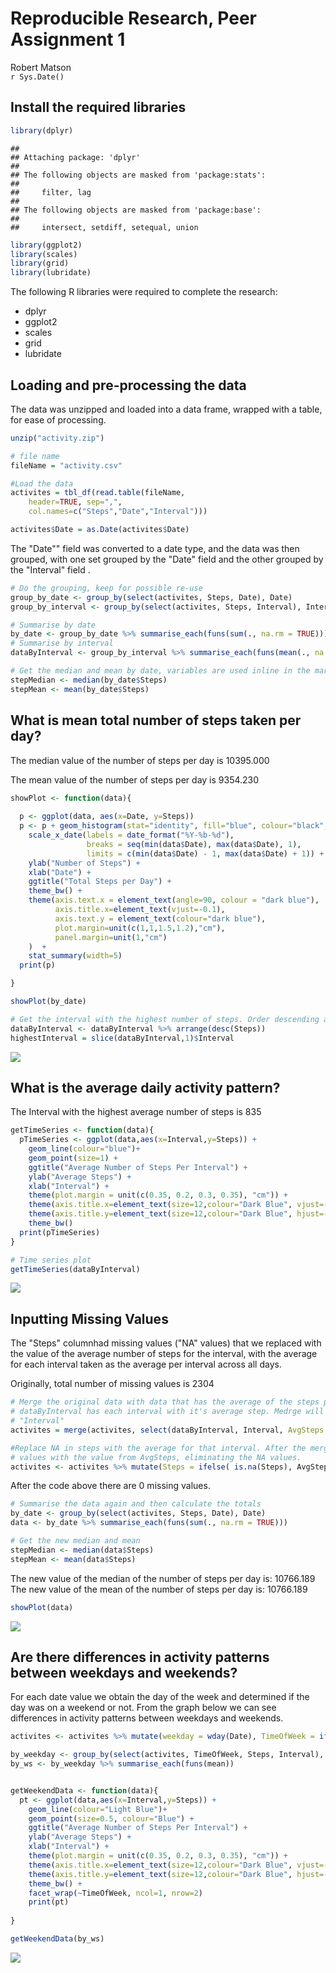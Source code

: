 # Reproducible Research, Peer Assignment 1
Robert Matson  
`r Sys.Date()`  
## Install the required libraries


```r
library(dplyr)
```

```
## 
## Attaching package: 'dplyr'
## 
## The following objects are masked from 'package:stats':
## 
##     filter, lag
## 
## The following objects are masked from 'package:base':
## 
##     intersect, setdiff, setequal, union
```

```r
library(ggplot2)
library(scales)
library(grid)
library(lubridate)
```
The following R libraries were required to complete the research:  
* dplyr  
* ggplot2  
* scales  
* grid  
* lubridate  

## Loading and pre-processing the data

The data was unzipped and loaded into a data frame, wrapped with a table, for ease of processing.

```r
unzip("activity.zip")

# file name
fileName = "activity.csv"

#Load the data
activites = tbl_df(read.table(fileName, 
    header=TRUE, sep=",", 
    col.names=c("Steps","Date","Interval")))

activites$Date = as.Date(activites$Date)
```

The "Date"" field was converted to a date type, and the data was then grouped, with one set grouped by the "Date" field and the other grouped by the "Interval" field .

```r
# Do the grouping, keep for possible re-use
group_by_date <- group_by(select(activites, Steps, Date), Date)
group_by_interval <- group_by(select(activites, Steps, Interval), Interval)

# Summarise by date
by_date <- group_by_date %>% summarise_each(funs(sum(., na.rm = TRUE)))
# Summarise by interval
dataByInterval <- group_by_interval %>% summarise_each(funs(mean(., na.rm = TRUE))) 

# Get the median and mean by date, variables are used inline in the markdown to output the values
stepMedian <- median(by_date$Steps)
stepMean <- mean(by_date$Steps)
```

## What is mean total number of steps taken per day?

The median value of the number of steps per day is 10395.000

The mean value of the number of steps per day is 9354.230


```r
showPlot <- function(data){
  
  p <- ggplot(data, aes(x=Date, y=Steps))
  p <- p + geom_histogram(stat="identity", fill="blue", colour="black", position = position_dodge(), binwidth=20) + 
    scale_x_date(labels = date_format("%Y-%b-%d"),
                 breaks = seq(min(data$Date), max(data$Date), 1),
                 limits = c(min(data$Date) - 1, max(data$Date) + 1)) +
    ylab("Number of Steps") + 
    xlab("Date") + 
    ggtitle("Total Steps per Day") + 
    theme_bw() + 
    theme(axis.text.x = element_text(angle=90, colour = "dark blue"), 
          axis.title.x=element_text(vjust=-0.1),
          axis.text.y = element_text(colour="dark blue"),
          plot.margin=unit(c(1,1,1.5,1.2),"cm"),
          panel.margin=unit(1,"cm")
    )  +
    stat_summary(width=5)
  print(p)

}

showPlot(by_date)

# Get the interval with the highest number of steps. Order descending and then take the top entry using slice (dplyr)
dataByInterval <- dataByInterval %>% arrange(desc(Steps))
highestInterval = slice(dataByInterval,1)$Interval
```

![](PA1_template_files/figure-html/unnamed-chunk-4-1.png) 

## What is the average daily activity pattern?

The Interval with the highest average number of steps is 835


```r
getTimeSeries <- function(data){
  pTimeSeries <- ggplot(data,aes(x=Interval,y=Steps)) + 
    geom_line(colour="blue")+
    geom_point(size=1) +
    ggtitle("Average Number of Steps Per Interval") + 
    ylab("Average Steps") + 
    xlab("Interval") + 
    theme(plot.margin = unit(c(0.35, 0.2, 0.3, 0.35), "cm")) + 
    theme(axis.title.x=element_text(size=12,colour="Dark Blue", vjust=-1)) +
    theme(axis.title.y=element_text(size=12,colour="Dark Blue", hjust=-1)) +
    theme_bw()
  print(pTimeSeries)
}

# Time series plot
getTimeSeries(dataByInterval)
```

![](PA1_template_files/figure-html/unnamed-chunk-5-1.png) 

## Inputting Missing Values

The "Steps" columnhad missing values ("NA" values) that we replaced with the value of the average number of steps for the interval, with the 
average for each interval taken as the average per interval across all days.

Originally, total number of missing values is 2304


```r
# Merge the original data with data that has the average of the steps per Interval from the data set
# dataByInterval has each interval with it's average step. Medrge will join on the common column, which will be 
# "Interval"
activites = merge(activites, select(dataByInterval, Interval, AvgSteps = Steps))

#Replace NA in steps with the average for that interval. After the merge we replace any NA step 
# values with the value from AvgSteps, eliminating the NA values.
activites <- activites %>% mutate(Steps = ifelse( is.na(Steps), AvgSteps, Steps))
```

After the code above there are 0 missing values.


```r
# Summarise the data again and then calculate the totals
by_date <- group_by(select(activites, Steps, Date), Date)
data <- by_date %>% summarise_each(funs(sum(., na.rm = TRUE)))

# Get the new median and mean
stepMedian <- median(data$Steps)
stepMean <- mean(data$Steps)
```

The new value of the median of the number of steps per day is: 10766.189  
The new value of the mean of the number of steps per day is: 10766.189


```r
showPlot(data)
```

![](PA1_template_files/figure-html/unnamed-chunk-8-1.png) 


## Are there differences in activity patterns between weekdays and weekends?

For each date value we obtain the day of the week and determined if the day was on a weekend or not. From the graph below we can see differences in activity patterns between weekdays and weekends. 


```r
activites <- activites %>% mutate(weekday = wday(Date), TimeOfWeek = ifelse(weekday == 0 | weekday == 7, "Weekend", "Weekday"), TimeOfWeek = as.factor(TimeOfWeek))

by_weekday <- group_by(select(activites, TimeOfWeek, Steps, Interval), TimeOfWeek, Interval)
by_ws <- by_weekday %>% summarise_each(funs(mean))


getWeekendData <- function(data){
  pt <- ggplot(data,aes(x=Interval,y=Steps)) + 
    geom_line(colour="Light Blue")+
    geom_point(size=0.5, colour="Blue") +
    ggtitle("Average Number of Steps Per Interval") + 
    ylab("Average Steps") + 
    xlab("Interval") + 
    theme(plot.margin = unit(c(0.35, 0.2, 0.3, 0.35), "cm")) + 
    theme(axis.title.x=element_text(size=12,colour="Dark Blue", vjust=-1)) +
    theme(axis.title.y=element_text(size=12,colour="Dark Blue", hjust=-1)) +
    theme_bw() +
    facet_wrap(~TimeOfWeek, ncol=1, nrow=2)
    print(pt)
    
}

getWeekendData(by_ws)
```

![](PA1_template_files/figure-html/unnamed-chunk-9-1.png) 
